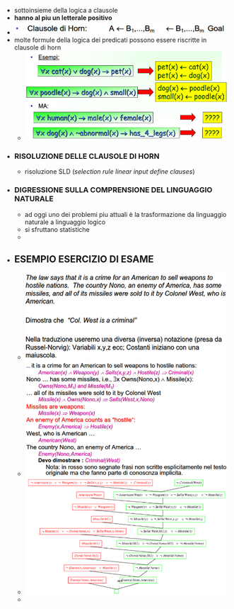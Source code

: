 - sottoinsieme della logica a clausole
- **hanno al piu un letterale positivo**
- ![image.png](../assets/image_1682583179643_0.png)
- molte formule della logica dei predicati possono essere riscritte in clausole di horn
	- ![image.png](../assets/image_1682583565901_0.png)
- ### RISOLUZIONE DELLE CLAUSOLE DI HORN
	- risoluzione SLD (*selection rule linear input define clauses*)
- ### DIGRESSIONE SULLA COMPRENSIONE DEL LINGUAGGIO NATURALE
	- ad oggi uno dei problemi piu attuali è la trasformazione  da linguaggio naturale a linguaggio logico
	- si sfruttano statistiche
	-
- ## ESEMPIO ESERCIZIO DI ESAME
	- ![image.png](../assets/image_1682584114152_0.png)
	- ![image.png](../assets/image_1682584203876_0.png)
	- ![image.png](../assets/image_1682584605717_0.png)
	-